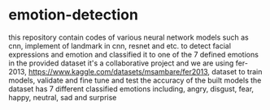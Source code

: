 # emotion-detection
this repository contain codes of various neural network models such as cnn, implement of landmark in cnn, resnet and etc. to detect facial expressions and emotion and classified it to one of the 7 defined emotions in the provided dataset
it's a collaborative project and we are using fer-2013, https://www.kaggle.com/datasets/msambare/fer2013, dataset to train models, validate and fine tune and test the accuracy of the built models
the dataset has 7 different classified emotions including, angry, disgust, fear, happy, neutral, sad and surprise
